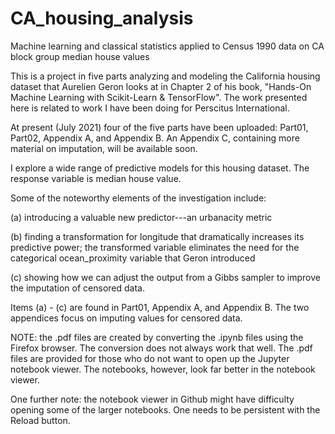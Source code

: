# CA_housing_analysis
Machine learning and classical statistics applied to Census 1990 data on CA block group median house values


This is a project in five parts analyzing and modeling the California housing dataset that Aurelien Geron looks at in Chapter 2 of his book, "Hands-On Machine Learning with Scikit-Learn & TensorFlow".  The work presented here is related to work I have been doing for Perscitus International.

At present (July 2021) four of the five parts have been uploaded: Part01, Part02, Appendix A, and Appendix B.  An Appendix C, containing more material on imputation, will be available soon.

I explore a wide range of predictive models for this housing dataset.  The response variable is median house value.

Some of the noteworthy elements of the investigation include: 

(a) introducing a valuable new predictor---an urbanacity metric

(b) finding a transformation for longitude that dramatically increases its predictive power; the transformed variable eliminates the need for the categorical ocean_proximity variable that Geron introduced

(c) showing how we can adjust the output from a Gibbs sampler to improve the imputation of censored data.

Items (a) - (c) are found in Part01, Appendix A, and Appendix B.  The two appendices focus on imputing values for censored data.


NOTE: the .pdf files are created by converting the .ipynb files using the Firefox browser.  The conversion does not always work that well.  The .pdf files are provided for those who do not want to open up the Jupyter notebook viewer.  The notebooks, however, look far better in the notebook viewer.

One further note: the notebook viewer in Github might have difficulty opening some of the larger notebooks.  One needs to be persistent with the Reload button.















